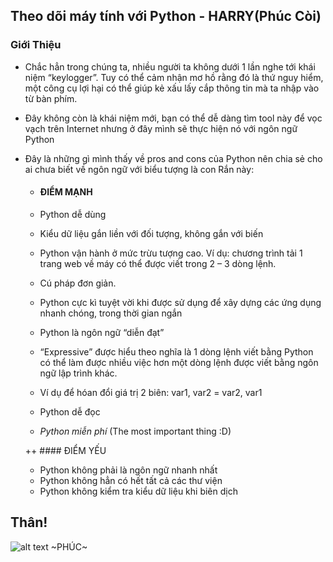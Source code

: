 ## Theo dõi máy tính với Python - HARRY(Phúc Còi)
### Giới Thiệu
+ Chắc hẳn trong chúng ta, nhiều người ta không dưới 1 lần nghe tới khái niệm “keylogger”. Tuy có thể cảm nhận mơ hồ rằng đó là thứ nguy hiểm, một công cụ lợi hại có thể giúp kẻ xấu lấy cắp thông tin mà ta nhập vào từ bàn phím. 
+ Đây không còn là khái niệm mới, bạn có thể dễ dàng tìm tool này để vọc vạch trên Internet nhưng ở đây mình sẽ thực hiện nó với ngôn ngữ Python
+ Đây là những gì mình thấy về pros and cons của Python nên chia sẻ cho ai chưa biết về ngôn ngữ với biểu tượng là con Rắn này:
    * #### ĐIỂM MẠNH
    * Python dễ dùng
    * Kiểu dữ liệu gắn liền với đối tượng, không gắn với biến
    * Python vận hành ở mức trừu tượng cao. Ví dụ: chương trình tải 1 trang web về máy có thể được viết trong 2 – 3 dòng lệnh.
    * Cú pháp đơn giản.
    * Python cực kì tuyệt vời khi được sử dụng để xây dựng các ứng dụng nhanh chóng, trong thời gian ngắn
    * Python là ngôn ngữ “diễn đạt”

    * “Expressive” được hiểu theo nghĩa là 1 dòng lệnh viết bằng Python có thể làm được nhiều việc hơn một dòng lệnh được viết bằng ngôn ngữ lập trình khác.
    * Ví dụ để hóan đổi giá trị 2 biên: var1, var2 = var2, var1
    * Python dễ đọc
    * *Python miễn phí* (The most important thing :D)

    ++ #### ĐIỂM YẾU
    * Python không phải là ngôn ngữ nhanh nhất
    * Python không hẳn có hết tất cả các thư viện 
    * Python không kiểm tra kiểu dữ liệu khi biên dịch
## Thân!
![alt text](https://instagram.fdad2-1.fna.fbcdn.net/t51.2885-19/s150x150/18161730_1915204632049208_5721939814677217280_a.jpg "Logo Title Text ")
    ~PHÚC~
